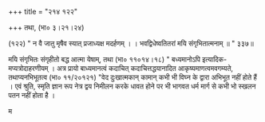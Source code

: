 +++
title = "२१४ १२२"

+++
तथा, (भा० ३।२१।२४) 

(१२२) " न वै जातु मृषैव स्यात् प्रजाध्यक्ष मदर्हणम् । । भवद्विधेष्वतितरां मयि संगृभितात्मनाम् ॥ " ३३७॥ 

मयि संगृभितः संगृहीतो बद्ध आत्मा येषाम्, तथा (भा० ११०१४।१८) " बध्यमानोऽपि इत्यादिक-मप्यत्रोदाहरणीयम् । अत्र प्रायो बाध्यमानत्वं कदाचित् कदाचित्तद्धयानादित आकृष्यमाणत्वमवगम्यते, तथाप्यनभिभूतत्व (भा० ११/२०१२१) "वेद दुःखात्मकान् कामान् कभी भी विघ्न के द्वारा अभिभूत नहीं होते हैं । एवं श्रुति, स्मृति ज्ञान रूप नेत्र द्वय निमीलन करके धावत होने पर भी भागवत धर्म मार्ग से कभी भो स्खलन पतन नहीं होता है । 

म 
